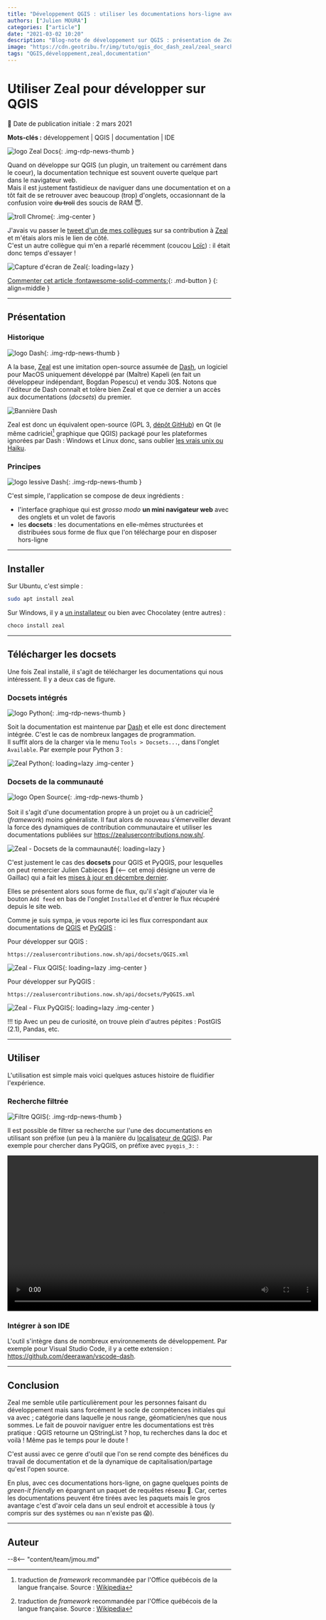 ```yaml
---
title: "Développement QGIS : utiliser les documentations hors-ligne avec Zeal"
authors: ["Julien MOURA"]
categories: ["article"]
date: "2021-03-02 10:20"
description: "Blog-note de développement sur QGIS : présentation de Zeal qui permet de disposer d'un naviguer hors-ligne dans les documentations techniques de QGIS et PyQGIS."
image: "https://cdn.geotribu.fr/img/tuto/qgis_doc_dash_zeal/zeal_search_filtered_pyqgis_qgsprovider.png"
tags: "QGIS,développement,zeal,documentation"
---
```


# Utiliser Zeal pour développer sur QGIS

:calendar: Date de publication initiale : 2 mars 2021

**Mots-clés :** développement | QGIS | documentation | IDE

![logo Zeal Docs](https://cdn.geotribu.fr/img/logos-icones/logiciels_librairies/zeal.png "logo Zeal Docs"){: .img-rdp-news-thumb }

Quand on développe sur QGIS (un plugin, un traitement ou carrément dans le coeur), la documentation technique est souvent ouverte quelque part dans le navigateur web.  
Mais il est justement fastidieux de naviguer dans une documentation et on a tôt fait de se retrouver avec beaucoup (trop) d'onglets, occasionnant de la confusion voire ~~du troll~~ des soucis de RAM  :innocent:.

![troll Chrome](https://cdn.geotribu.fr/img/tuto/qgis_doc_dash_zeal/troll_chrome_tabs.jpeg "Troll nombre d'onglets sur Chrome"){: .img-center }

J'avais vu passer le [tweet d'un de mes collègues](https://twitter.com/CabiecesJ/status/1339870135897747456) sur sa contribution à [Zeal] et m'étais alors mis le lien de côté.  
C'est un autre collègue qui m'en a reparlé récemment (coucou [Loïc](https://twitter.com/lo_bartoletti)) : il était donc temps d'essayer !

![Capture d'écran de Zeal](https://cdn.geotribu.fr/img/tuto/qgis_doc_dash_zeal/zeal_search_filtered_pyqgis_qgsprovider.png "Zeal - Recherche filtrée sur PyQGIS"){: loading=lazy }

[Commenter cet article :fontawesome-solid-comments:](#__comments){: .md-button }
{: align=middle }

----

## Présentation

### Historique

![logo Dash](https://cdn.geotribu.fr/img/logos-icones/logiciels_librairies/dash_docs.png "logo Dash"){: .img-rdp-news-thumb }

A la base, [Zeal] est une imitation open-source assumée de [Dash], un logiciel pour MacOS uniquement développé par (Maître) Kapeli (en fait un développeur indépendant, Bogdan Popescu) et vendu 30$. Notons que l'éditeur de Dash connaît et tolère bien Zeal et que ce dernier a un accès aux documentations (*docsets*) du premier.

![Bannière Dash](https://cdn.geotribu.fr/img/tuto/qgis_doc_dash_zeal/dash_banner.png "Bannière Dash")

Zeal est donc un équivalent open-source (GPL 3, [dépôt GitHub](https://github.com/zealdocs/zeal)) en Qt (le même cadriciel[^1] graphique que QGIS) packagé pour les plateformes ignorées par Dash : Windows et Linux donc, sans oublier [les vrais unix ou Haiku](https://github.com/haikuports/haikuports/tree/master/app-doc/zeal).

### Principes

![logo lessive Dash](https://cdn.geotribu.fr/img/tuto/qgis_doc_dash_zeal/dash_lessive.jpg "logo lessive Dash"){: .img-rdp-news-thumb }

C'est simple, l'application se compose de deux ingrédients :

- l'interface graphique qui est *grosso modo* **un mini navigateur web** avec des onglets et un volet de favoris
- les **docsets** : les documentations en elle-mêmes structurées et distribuées sous forme de flux que l'on télécharge pour en disposer hors-ligne

----

## Installer

Sur Ubuntu, c'est simple :

```bash
sudo apt install zeal
```

Sur Windows, il y a [un installateur](https://zealdocs.org/download.html#windows) ou bien avec Chocolatey (entre autres) :

```powershell
choco install zeal
```

----

## Télécharger les docsets

Une fois Zeal installé, il s'agit de télécharger les documentations qui nous intéressent. Il y a deux cas de figure.

### Docsets intégrés

![logo Python](https://cdn.geotribu.fr/img/logos-icones/programmation/python.png "logo Python"){: .img-rdp-news-thumb }

Soit la documentation est maintenue par [Dash] et elle est donc directement intégrée. C'est le cas de nombreux langages de programmation.  
Il suffit alors de la charger via le menu `Tools > Docsets...`, dans l'onglet `Available`. Par exemple pour Python 3 :

![Zeal Python](https://cdn.geotribu.fr/img/tuto/qgis_doc_dash_zeal/zeal_feeds_dash_python.png "Zeal - Docsets Python"){: loading=lazy .img-center }

### Docsets de la communauté

![logo Open Source](https://cdn.geotribu.fr/img/logos-icones/opensource.png "logo Open Source"){: .img-rdp-news-thumb }

Soit il s'agit d'une documentation propre à un projet ou à un cadriciel[^1] (*framework*) moins généraliste. Il faut alors de nouveau s'émerveiller devant la force des dynamiques de contribution communautaire et utiliser les documentations publiées sur <https://zealusercontributions.now.sh/>.

![Zeal - Docsets de la commaunauté](https://cdn.geotribu.fr/img/tuto/qgis_doc_dash_zeal/zeal_feeds_qgis.png "Zeal - Docsets de la commaunauté filtrés sur le mot-clé qgis"){: loading=lazy }

C'est justement le cas des **docsets** pour QGIS et PyQGIS, pour lesquelles on peut remercier Julien Cabieces :wine_glass: (<-- cet emoji désigne un verre de Gaillac) qui a fait les [mises à jour en décembre dernier](https://github.com/Kapeli/Dash-User-Contributions/pulls?q=is%3Apr+is%3Aclosed+qgis).

Elles se présentent alors sous forme de flux, qu'il s'agit d'ajouter via le bouton `Add feed` en bas de l'onglet `Installed` et d'entrer le flux récupéré depuis le site web.

Comme je suis sympa, je vous reporte ici les flux correspondant aux documentations de [QGIS](https://qgis.org/api/3.16/) et [PyQGIS](https://qgis.org/pyqgis/3.16/) :

Pour développer sur QGIS :

```http
https://zealusercontributions.now.sh/api/docsets/QGIS.xml
```

![Zeal - Flux QGIS](https://cdn.geotribu.fr/img/tuto/qgis_doc_dash_zeal/zeal_feeds_contrib_qgis.png "Zeal - Flux QGIS"){: loading=lazy .img-center }

Pour développer sur PyQGIS :

```http
https://zealusercontributions.now.sh/api/docsets/PyQGIS.xml
```

![Zeal - Flux PyQGIS](https://cdn.geotribu.fr/img/tuto/qgis_doc_dash_zeal/zeal_feeds_contrib_pyqgis.png "Zeal - Flux PyQGIS"){: loading=lazy .img-center }

!!! tip
    Avec un peu de curiosité, on trouve plein d'autres pépites : PostGIS (2.1), Pandas, etc.

----

## Utiliser

L'utilisation est simple mais voici quelques astuces histoire de fluidifier l'expérience.

### Recherche filtrée

![Filtre QGIS](https://raw.githubusercontent.com/qgis/QGIS/master/images/themes/default/mActionFilter2.svg "Filtre QGIS"){: .img-rdp-news-thumb }

Il est possible de filtrer sa recherche sur l'une des documentations en utilisant son préfixe (un peu à la manière du [localisateur de QGIS](https://docs.qgis.org/3.16/fr/docs/user_manual/introduction/qgis_configuration.html#locator-settings)). Par exemple pour chercher dans PyQGIS, on préfixe avec `pyqgis_3:` :

<video width="700" controls>
    <!-- markdownlint-disable MD033 -->
    <source src="https://cdn.geotribu.fr/img/tuto/qgis_doc_dash_zeal/zeal_demo_pyqgis.mp4" type="video/mp4">
    Votre navigateur ne supporte pas la balise video HTML 5.
    <!-- markdownlint-enable MD033 -->
</video>

### Intégrer à son IDE

L'outil s'intègre dans de nombreux environnements de développement. Par exemple pour Visual Studio Code, il y a cette extension : <https://github.com/deerawan/vscode-dash>.

----

## Conclusion

Zeal me semble utile particulièrement pour les personnes faisant du développement mais sans forcément le socle de compétences initiales qui va avec ; catégorie dans laquelle je nous range, géomaticien/nes que nous sommes. Le fait de pouvoir naviguer entre les documentations est très pratique : QGIS retourne un QStringList ? hop, tu recherches dans la doc et voilà ! Même pas le temps pour le doute !

C'est aussi avec ce genre d'outil que l'on se rend compte des bénéfices du travail de documentation et de la dynamique de capitalisation/partage qu'est l'open source.

En plus, avec ces documentations hors-ligne, on gagne quelques points de *green-it friendly* en épargnant un paquet de requêtes réseau :leafy_green:. Car, certes les documentations peuvent être tirées avec les paquets mais le gros avantage c'est d'avoir cela dans un seul endroit et accessible à tous (y compris sur des systèmes ou `man` n'existe pas :scream:).

----

## Auteur

--8<-- "content/team/jmou.md"

<!-- Footnotes reference -->
[^1]: traduction de _framework_ recommandée par l'Office québécois de la langue française. Source : [Wikipedia](https://fr.wikipedia.org/wiki/Framework#Traduction_fran%C3%A7aise)

<!-- hyperlinks reference -->
[Dash]: https://kapeli.com/dash
[Velocity]: https://velocity.silverlakesoftware.com/
[Zeal]: https://zealdocs.org/
